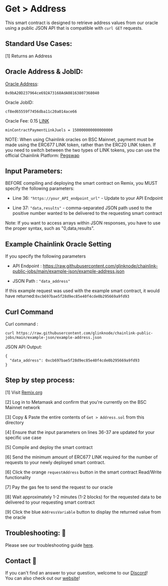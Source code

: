 # Get > Address
This smart contract is designed to retrieve address values from our oracle using a public JSON API that is compatible with `curl GET` requests.

## Standard Use Cases:
[1] Returns an Address

## Oracle Address & JobID:
[Oracle Address](https://bscscan.com/token/0x9bA20D237964ce692A73168AdA08163807368040): 
```
0x9bA20D237964ce692A73168AdA08163807368040
```
Oracle JobID: 
```
cf8ed65559f7456dba11c20a014ace66
```
Oracle Fee: 0.15 [LINK](https://bscscan.com/token/0x404460C6A5EdE2D891e8297795264fDe62ADBB75)
```
minContractPaymentLinkJuels = 150000000000000000
```

NOTE: When using Chainlink oracles on BSC Mainnet, payment must be made using the ERC677 LINK token, rather than the ERC20 LINK token. If you need to switch between the two types of LINK tokens, you can use the official Chainlink Platform: [Pegswap](https://pegswap.chain.link/)

## Input Parameters:
BEFORE compiling and deploying the smart contract on Remix, you MUST specify the following parameters:

* Line 36: `"https://your_API_endpoint_url"` - Update to your API Endpoint

* Line 37: `"data,results"` - comma-separated JSON path used to the positive number wanted to be delivered to the requesting smart contract

Note: If you want to access arrays within JSON responses, you have to use the proper syntax, such as "0,data,results".

## Example Chainlink Oracle Setting
If you specify the following parameters

* API Endpoint : https://raw.githubusercontent.com/glinknode/chainlink-public-jobs/main/example-json/example-address.json

* JSON Path : `"data_address"`

If this example request was used with the example smart contract, it would have returned:`0xcb697bae5f28d9ec85e40f4cde0b295669a9fd93`

## Curl Command
Curl command : 
```
curl https://raw.githubusercontent.com/glinknode/chainlink-public-jobs/main/example-json/example-address.json
```

JSON API Output:
```
{
  "data_address": 0xcb697bae5f28d9ec85e40f4cde0b295669a9fd93
}
```

## Step by step process:
[1] Visit [Remix.org](https://remix.ethereum.org/)

[2] Log in to Metamask and confirm that you're currently on the BSC Mainnet network

[3] Copy & Paste the entire contents of `Get > Address.sol` from this directory

[4] Ensure that the input parameters on lines 36-37 are updated for your specific use case

[5] Compile and deploy the smart contract

[6] Send the minimum amount of ERC677 LINK required for the number of requests to your newly deployed smart contract.

[6] Click the orange `requestAddress` button in the smart contract Read/Write functionality

[7] Pay the gas fee to send the request to our oracle

[8] Wait approximately 1-2 minutes (1-2 blocks) for the requested data to be delivered to your requesting smart contract

[9] Click the blue `AddressVariable` button to display the returned value from the oracle

## Troubleshooting: :nut_and_bolt:
Please see our troubleshooting guide [here](https://github.com/glinknode/chainlink-public-jobs#troubleshooting-nut_and_bolt).

## Contact :iphone:
If you can't find an answer to your question, welcome to our [Discord](https://discord.gg/a69JjGd3y6)!  
You can also check out our [website](https://www.glink.solutions)!



